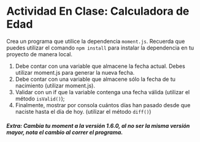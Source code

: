 # Actividad En Clase: Calculadora de Edad

Crea un programa que utilice la dependencia `moment.js`. Recuerda que puedes utilizar el comando `npm install` para instalar la dependencia en tu proyecto de manera local.

1. Debe contar con una variable que almacene la fecha actual. Debes utilizar moment.js para generar la nueva fecha.
2. Debe contar con una variable que almacene sólo la fecha de tu nacimiento (utilizar moment.js).
3. Validar con un if que la variable contenga una fecha válida (utilizar el método `isValid()`);
4. Finalmente, mostrar por consola cuántos días han pasado desde que naciste hasta el día de hoy. (utilizar el método `diff()`)

##### Extra: Cambia tu moment a la versión 1.6.0, al no ser la misma versión mayor, nota el cambio al correr el programa.
